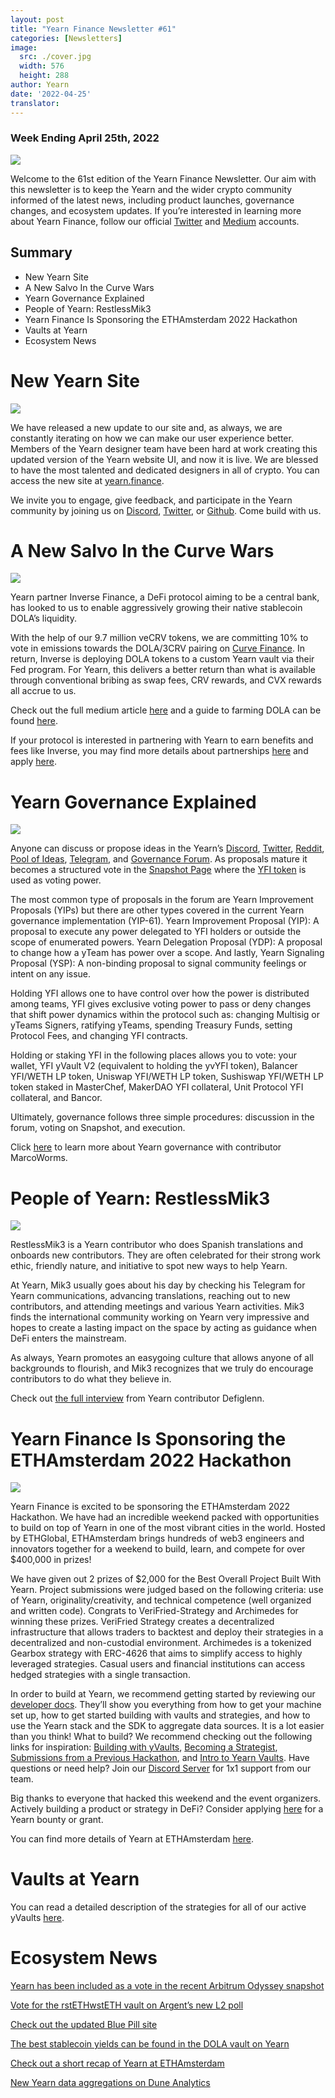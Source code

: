 ```yaml
---
layout: post
title: "Yearn Finance Newsletter #61"
categories: [Newsletters]
image:
  src: ./cover.jpg
  width: 576
  height: 288
author: Yearn
date: '2022-04-25'
translator: 
---
```


### Week Ending April 25th, 2022

![](./image1.jpg?w=900&h=453)

Welcome to the 61st edition of the Yearn Finance Newsletter. Our aim with this newsletter is to keep the Yearn and the wider crypto community informed of the latest news, including product launches, governance changes, and ecosystem updates. If you’re interested in learning more about Yearn Finance, follow our official [Twitter](https://twitter.com/iearnfinance) and [Medium](https://medium.com/iearn) accounts.

## Summary

- New Yearn Site
- A New Salvo In the Curve Wars
- Yearn Governance Explained
- People of Yearn: RestlessMik3
- Yearn Finance Is Sponsoring the ETHAmsterdam 2022 Hackathon
- Vaults at Yearn
- Ecosystem News

# New Yearn Site

![](./image2.jpg?w=900&h=458)

We have released a new update to our site and, as always, we are constantly iterating on how we can make our user experience better. Members of the Yearn designer team have been hard at work creating this updated version of the Yearn website UI, and now it is live. We are blessed to have the most talented and dedicated designers in all of crypto. You can access the new site at [yearn.finance](https://yearn.finance/#/portfolio).

We invite you to engage, give feedback, and participate in the Yearn community by joining us on [Discord](https://discord.gg/8rF374XkXy), [Twitter](https://twitter.com/iearnfinance), or [Github](http://github.com/yearn). Come build with us.

# A New Salvo In the Curve Wars

![](./image3.jpg?w=900&h=506)

Yearn partner Inverse Finance, a DeFi protocol aiming to be a central bank, has looked to us to enable aggressively growing their native stablecoin DOLA’s liquidity.

With the help of our 9.7 million veCRV tokens, we are committing 10% to vote in emissions towards the DOLA/3CRV pairing on [Curve Finance](https://curve.fi/). In return, Inverse is deploying DOLA tokens to a custom Yearn vault via their Fed program. For Yearn, this delivers a better return than what is available through conventional bribing as swap fees, CRV rewards, and CVX rewards all accrue to us.

Check out the full medium article [here](https://medium.com/inverse-finance/a-new-salvo-in-the-curve-wars-c2badffa0123) and a guide to farming DOLA can be found [here](https://medium.com/inverse-finance/how-to-farm-dola-incentives-today-using-curve-yearn-2a150a2b3afb).

If your protocol is interested in partnering with Yearn to earn benefits and fees like Inverse, you may find more details about partnerships [here](https://twitter.com/iearnfinance/status/1367508483952771075) and apply [here](https://yearnfinance.typeform.com/to/uP7xOJUN).

# Yearn Governance Explained

![](./image4.jpg?w=900&h=482)

Anyone can discuss or propose ideas in the Yearn’s [Discord](https://discord.com/invite/6PNv2nF), [Twitter](https://twitter.com/iearnfinance), [Reddit](https://www.reddit.com/r/yearn_finance), [Pool of Ideas](https://yearnfinance.notion.site/yearnfinance/Pool-of-Ideas-d75383ade9154d8bb6163388c6c2b39b), [Telegram](https://t.me/yearnfinance/), and [Governance Forum](https://gov.yearn.finance/). As proposals mature it becomes a structured vote in the [Snapshot Page](https://yearn.snapshot.page/#/) where the [YFI token](https://www.coingecko.com/en/coins/yearn-finance) is used as voting power.

The most common type of proposals in the forum are Yearn Improvement Proposals (YIPs) but there are other types covered in the current Yearn governance implementation (YIP-61). Yearn Improvement Proposal (YIP): A proposal to execute any power delegated to YFI holders or outside the scope of enumerated powers. Yearn Delegation Proposal (YDP): A proposal to change how a yTeam has power over a scope. And lastly, Yearn Signaling Proposal (YSP): A non-binding proposal to signal community feelings or intent on any issue.

Holding YFI allows one to have control over how the power is distributed among teams, YFI gives exclusive voting power to pass or deny changes that shift power dynamics within the protocol such as: changing Multisig or yTeams Signers, ratifying yTeams, spending Treasury Funds, setting Protocol Fees, and changing YFI contracts.

Holding or staking YFI in the following places allows you to vote: your wallet, YFI yVault V2 (equivalent to holding the yvYFI token), Balancer YFI/WETH LP token, Uniswap YFI/WETH LP token, Sushiswap YFI/WETH LP token staked in MasterChef, MakerDAO YFI collateral, Unit Protocol YFI collateral, and Bancor.

Ultimately, governance follows three simple procedures: discussion in the forum, voting on Snapshot, and execution.

Click [here](https://medium.com/iearn/yearn-governance-explained-proposals-yfi-token-and-execution-113ec86c3a3f) to learn more about Yearn governance with contributor MarcoWorms.

# People of Yearn: RestlessMik3

![](./image5.jpg?w=400&h=294)

RestlessMik3 is a Yearn contributor who does Spanish translations and onboards new contributors. They are often celebrated for their strong work ethic, friendly nature, and initiative to spot new ways to help Yearn.

At Yearn, Mik3 usually goes about his day by checking his Telegram for Yearn communications, advancing translations, reaching out to new contributors, and attending meetings and various Yearn activities. Mik3 finds the international community working on Yearn very impressive and hopes to create a lasting impact on the space by acting as guidance when DeFi enters the mainstream.

As always, Yearn promotes an easygoing culture that allows anyone of all backgrounds to flourish, and Mik3 recognizes that we truly do encourage contributors to do what they believe in.

Check out [the full interview](https://medium.com/iearn/people-of-yearn-restlessmik3-d487b15ce051) from Yearn contributor Defiglenn.

# Yearn Finance Is Sponsoring the ETHAmsterdam 2022 Hackathon

![](./image6.jpg?w=900&h=450)

Yearn Finance is excited to be sponsoring the ETHAmsterdam 2022 Hackathon. We have had an incredible weekend packed with opportunities to build on top of Yearn in one of the most vibrant cities in the world. Hosted by ETHGlobal, ETHAmsterdam brings hundreds of web3 engineers and innovators together for a weekend to build, learn, and compete for over $400,000 in prizes!

We have given out 2 prizes of $2,000 for the Best Overall Project Built With Yearn. Project submissions were judged based on the following criteria: use of Yearn, originality/creativity, and technical competence (well organized and written code). Congrats to VeriFried-Strategy and Archimedes for winning these prizes. VeriFried Strategy creates a decentralized infrastructure that allows traders to backtest and deploy their strategies in a decentralized and non-custodial environment. Archimedes is a tokenized Gearbox strategy with ERC-4626 that aims to simplify access to highly leveraged strategies. Casual users and financial institutions can access hedged strategies with a single transaction.

In order to build at Yearn, we recommend getting started by reviewing our [developer docs](https://docs.yearn.finance/). They’ll show you everything from how to get your machine set up, how to get started building with vaults and strategies, and how to use the Yearn stack and the SDK to aggregate data sources. It is a lot easier than you think! What to build? We recommend checking out the following links for inspiration: [Building with yVaults](https://medium.com/iearn/yearn-partners-building-with-yvaults-4cd042ea092), [Becoming a Strategist](https://www.youtube.com/watch?v=NVR3teJw0Y0), [Submissions from a Previous Hackathon](https://dorahacks.io/hackathon/ethdenver22virtual/?bounty=Yearn%20Finance), and [Intro to Yearn Vaults](https://www.youtube.com/watch?v=a1TsO62402c). Have questions or need help? Join our [Discord Server](https://discord.com/invite/yearn) for 1x1 support from our team.

Big thanks to everyone that hacked this weekend and the event organizers. Actively building a product or strategy in DeFi? Consider applying [here](https://yearnfinance.notion.site/Welcome-to-Yearn-Finance-26d6c4210e3e405c9f02f84ba567a249) for a Yearn bounty or grant.

You can find more details of Yearn at ETHAmsterdam [here](https://medium.com/iearn/yearn-finance-is-sponsoring-the-ethamsterdam-2022-hackathon-a9110e906424).

# Vaults at Yearn 

You can read a detailed description of the strategies for all of our active yVaults [here](https://medium.com/yearn-state-of-the-vaults/the-vaults-at-yearn-9237905ffed3).

# Ecosystem News

[Yearn has been included as a vote in the recent Arbitrum Odyssey snapshot](https://twitter.com/iearnfinance/status/1513921428516605954)

[Vote for the rstETHwstETH vault on Argent’s new L2 poll](https://twitter.com/argentHQ/status/1514172474044432387)

[Check out the updated Blue Pill site](https://twitter.com/iearnfinance/status/1518390663355768833)

[The best stablecoin yields can be found in the DOLA vault on Yearn](https://twitter.com/joinwido/status/1517174426684567555)

[Check out a short recap of Yearn at ETHAmsterdam](https://twitter.com/YFI_interns/status/1517710156594917377)

[New Yearn data aggregations on Dune Analytics](https://twitter.com/iearnfinance/status/1517213158968111106)

